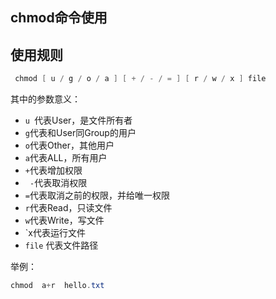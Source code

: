 

## chmod命令使用


## 使用规则
```java
 chmod [ u / g / o / a ] [ + / - / = ] [ r / w / x ] file
```
其中的参数意义：
* `u `代表User，是文件所有者
* `g`代表和User同Group的用户
* `o`代表Other，其他用户
* `a`代表ALL，所有用户
* `+`代表增加权限
* ` -`代表取消权限
* `=`代表取消之前的权限，并给唯一权限
* `r`代表Read，只读文件
* `w`代表Write，写文件
* `x代表运行文件
* `file` 代表文件路径

举例：
```java
chmod  a+r  hello.txt
```

